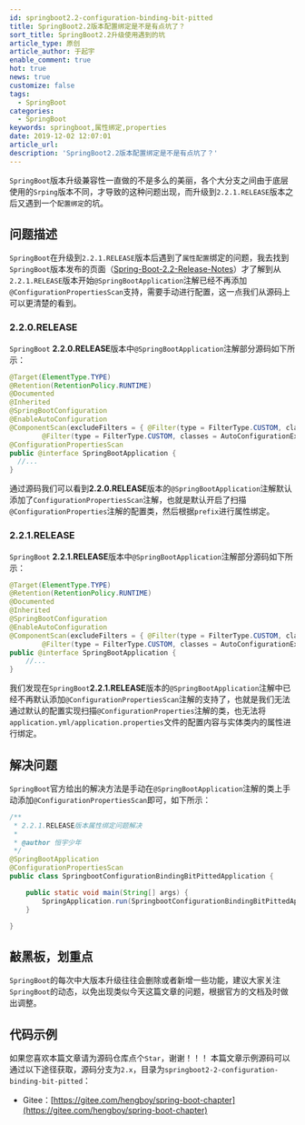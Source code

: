 ```yaml
---
id: springboot2.2-configuration-binding-bit-pitted
title: SpringBoot2.2版本配置绑定是不是有点坑了？
sort_title: SpringBoot2.2升级使用遇到的坑
article_type: 原创
article_author: 于起宇
enable_comment: true
hot: true
news: true
customize: false
tags:
  - SpringBoot
categories:
  - SpringBoot
keywords: springboot,属性绑定,properties
date: 2019-12-02 12:07:01
article_url:
description: 'SpringBoot2.2版本配置绑定是不是有点坑了？'
---
```


`SpringBoot`版本升级兼容性一直做的不是多么的美丽，各个大分支之间由于底层使用的`Srping`版本不同，才导致的这种问题出现，而升级到`2.2.1.RELEASE`版本之后又遇到一个`配置绑定`的坑。

<!--more-->

## 问题描述

`SpringBoot`在升级到`2.2.1.RELEASE`版本后遇到了`属性配置`绑定的问题，我去找到`SpringBoot`版本发布的页面（[Spring-Boot-2.2-Release-Notes](https://github.com/spring-projects/spring-boot/wiki/Spring-Boot-2.2-Release-Notes)）才了解到从`2.2.1.RELEASE`版本开始`@SpringBootApplication`注解已经不再添加`@ConfigurationPropertiesScan`支持，需要手动进行配置，这一点我们从源码上可以更清楚的看到。

### 2.2.0.RELEASE

`SpringBoot` **2.2.0.RELEASE**版本中`@SpringBootApplication`注解部分源码如下所示：

```java
@Target(ElementType.TYPE)
@Retention(RetentionPolicy.RUNTIME)
@Documented
@Inherited
@SpringBootConfiguration
@EnableAutoConfiguration
@ComponentScan(excludeFilters = { @Filter(type = FilterType.CUSTOM, classes = TypeExcludeFilter.class),
		@Filter(type = FilterType.CUSTOM, classes = AutoConfigurationExcludeFilter.class) })
@ConfigurationPropertiesScan
public @interface SpringBootApplication {
  //...
}
```

通过源码我们可以看到**2.2.0.RELEASE**版本的`@SpringBootApplication`注解默认添加了`ConfigurationPropertiesScan`注解，也就是默认开启了扫描`@ConfigurationProperties`注解的配置类，然后根据`prefix`进行属性绑定。

### 2.2.1.RELEASE

`SpringBoot` **2.2.1.RELEASE**版本中`@SpringBootApplication`注解部分源码如下所示：

```java
@Target(ElementType.TYPE)
@Retention(RetentionPolicy.RUNTIME)
@Documented
@Inherited
@SpringBootConfiguration
@EnableAutoConfiguration
@ComponentScan(excludeFilters = { @Filter(type = FilterType.CUSTOM, classes = TypeExcludeFilter.class),
		@Filter(type = FilterType.CUSTOM, classes = AutoConfigurationExcludeFilter.class) })
public @interface SpringBootApplication {
	//...
}
```

我们发现在`SpringBoot`**2.2.1.RELEASE**版本的`@SpringBootApplication`注解中已经不再默认添加`@ConfigurationPropertiesScan`注解的支持了，也就是我们无法通过默认的配置实现扫描`@ConfigurationProperties`注解的类，也无法将`application.yml/application.properties`文件的配置内容与实体类内的属性进行绑定。

## 解决问题

`SpringBoot`官方给出的解决方法是手动在`@SpringBootApplication`注解的类上手动添加`@ConfigurationPropertiesScan`即可，如下所示：

```java
/**
 * 2.2.1.RELEASE版本属性绑定问题解决
 *
 * @author 恒宇少年
 */
@SpringBootApplication
@ConfigurationPropertiesScan
public class SpringbootConfigurationBindingBitPittedApplication {

    public static void main(String[] args) {
        SpringApplication.run(SpringbootConfigurationBindingBitPittedApplication.class, args);
    }

}
```



## 敲黑板，划重点

`SpringBoot`的每次中大版本升级往往会删除或者新增一些功能，建议大家关注`SpringBoot`的动态，以免出现类似今天这篇文章的问题，根据官方的文档及时做出调整。

## 代码示例
如果您喜欢本篇文章请为源码仓库点个`Star`，谢谢！！！
本篇文章示例源码可以通过以下途径获取，源码分支为`2.x`，目录为`springboot2-2-configuration-binding-bit-pitted`：
- Gitee：[https://gitee.com/hengboy/spring-boot-chapter](https://gitee.com/hengboy/spring-boot-chapter)